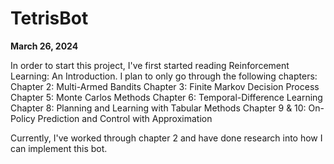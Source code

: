 # TetrisBot
**March 26, 2024**

In order to start this project, I've first started reading Reinforcement Learning: An Introduction. I plan to only go through the following chapters:
Chapter 2: Multi-Armed Bandits
Chapter 3: Finite Markov Decision Process
Chapter 5: Monte Carlos Methods
Chapter 6: Temporal-Difference Learning
Chapter 8: Planning and Learning with Tabular Methods
Chapter 9 & 10: On-Policy Prediction and Control with Approximation

Currently, I've worked through chapter 2 and have done research into how I can implement this bot.
